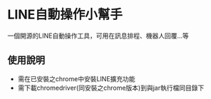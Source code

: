 # LINE自動操作小幫手
一個開源的LINE自動操作工具，可用在訊息排程、機器人回覆...等

## 使用說明
* 需在已安裝之chrome中安裝LINE擴充功能
* 需下載chromedriver(同安裝之chrome版本)到與jar執行檔同目錄下
